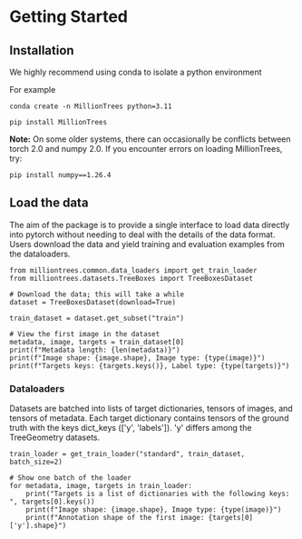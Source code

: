 # Getting Started

## Installation

We highly recommend using conda to isolate a python environment

For example

```
conda create -n MillionTrees python=3.11
```

```
pip install MillionTrees
```

**Note:** On some older systems, there can occasionally be conflicts between torch 2.0 and numpy 2.0. If you encounter errors on loading MillionTrees, try:

```
pip install numpy==1.26.4
```

## Load the data

The aim of the package is to provide a single interface to load data directly into pytorch without needing to deal with the details of the data format. Users download the data and yield training and evaluation examples from the dataloaders.

```
from milliontrees.common.data_loaders import get_train_loader
from milliontrees.datasets.TreeBoxes import TreeBoxesDataset

# Download the data; this will take a while
dataset = TreeBoxesDataset(download=True)

train_dataset = dataset.get_subset("train")

# View the first image in the dataset
metadata, image, targets = train_dataset[0]
print(f"Metadata length: {len(metadata)}")
print(f"Image shape: {image.shape}, Image type: {type(image)}")
print(f"Targets keys: {targets.keys()}, Label type: {type(targets)}")
```

### Dataloaders

Datasets are batched into lists of target dictionaries, tensors of images, and tensors of metadata.
Each target dictionary contains tensors of the ground truth with the keys dict_keys
(['y', 'labels']). 'y' differs among the TreeGeometry datasets.

```
train_loader = get_train_loader("standard", train_dataset, batch_size=2)

# Show one batch of the loader
for metadata, image, targets in train_loader:
    print("Targets is a list of dictionaries with the following keys: ", targets[0].keys())
    print(f"Image shape: {image.shape}, Image type: {type(image)}")
    print(f"Annotation shape of the first image: {targets[0]['y'].shape}")
```
